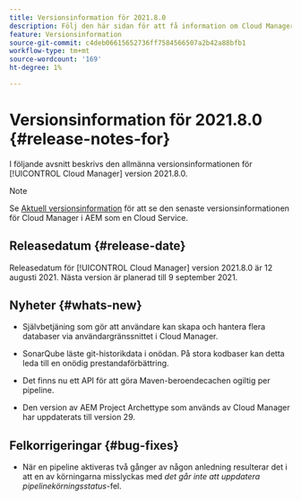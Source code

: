 ```yaml
---
title: Versionsinformation för 2021.8.0
description: Följ den här sidan för att få information om Cloud Manager version 2021.8.0
feature: Versionsinformation
source-git-commit: c4deb06615652736ff7584566507a2b42a88bfb1
workflow-type: tm+mt
source-wordcount: '169'
ht-degree: 1%

---
```


# Versionsinformation för 2021.8.0 {#release-notes-for}

I följande avsnitt beskrivs den allmänna versionsinformationen för [!UICONTROL Cloud Manager] version 2021.8.0.

>[!NOTE]
>Se [Aktuell versionsinformation](https://experienceleague.adobe.com/docs/experience-manager-cloud-service/onboarding/getting-access/release-notes-cloud-manager/release-notes-cm-current.html?lang=en#getting-access) för att se den senaste versionsinformationen för Cloud Manager i AEM som en Cloud Service.

## Releasedatum {#release-date}

Releasedatum för [!UICONTROL Cloud Manager] version 2021.8.0 är 12 augusti 2021.
Nästa version är planerad till 9 september 2021.

## Nyheter {#whats-new}

* Självbetjäning som gör att användare kan skapa och hantera flera databaser via användargränssnittet i Cloud Manager.

* SonarQube läste git-historikdata i onödan. På stora kodbaser kan detta leda till en onödig prestandaförbättring.

* Det finns nu ett API för att göra Maven-beroendecachen ogiltig per pipeline.

* Den version av AEM Project Archettype som används av Cloud Manager har uppdaterats till version 29.

## Felkorrigeringar {#bug-fixes}

* När en pipeline aktiveras två gånger av någon anledning resulterar det i att en av körningarna misslyckas med *det går inte att uppdatera pipelinekörningsstatus*-fel.
